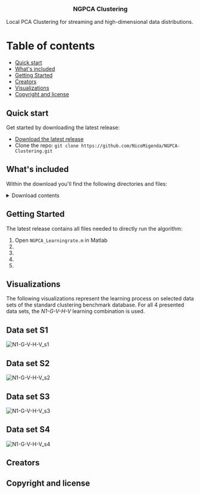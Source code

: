 <h3 align="center">NGPCA Clustering</h3>
Local PCA Clustering for streaming and high-dimensional data distributions.

# Table of contents
- [Quick start](#quick-start)
- [What's included](#whats-included)
- [Getting Started](#getting-started)
- [Creators](#creators)
- [Visualizations](#visualizations)
- [Copyright and license](#copyright-and-license)

## Quick start

Get started by downloading the latest release:

- [Download the latest release](https://github.com/NicoMigenda/NGPCA-Clustering/archive/refs/tags/NGPCA.zip)
- Clone the repo: `git clone https://github.com/NicoMigenda/NGPCA-Clustering.git`

## What's included

Within the download you'll find the following directories and files:
<details>
    <summary>Download contents</summary>
    ```md
    |-- Extra_Functions\
    |   |-- Init.m
    |   |-- centroidIndexMeasure.m
    |   |-- drawupdate.m
    |   |-- makegif.m
    |   |-- memAloc.m
    |   |-- normalizedmi.m
    |   |-- pickDataset.m
    |   |-- plot_ellipse.m
    |   |-- saveNet.m
    |   `-- unitInit.m
    |-- NGPCA_Functions\
    |   |-- DOE_DistanceMeasures.m
    |   |-- eforrlsa.m
    |   |-- init_benchmark.m
    |   |-- normalizedmi.m
    |   |-- pickDataset.m
    |   |-- plot_ellipse.m
    |   |-- potentialFunctions.m
    |   |-- saveNet.m
    |   |-- set_data_distribution.m
    |   |-- unit_adaptation.m
    |   |-- unit_ranking_order.m
    |   |-- vconstTest.m
    |   `-- vconstpot.m
    |-- NGPCA_Learningrate.m
    |-- README.md
    |-- Results\
    |   |-- V_hard\
    |   |   |-- a1_with_gt_V_hard_AR.mat
    |   |   |-- a1_with_gt_V_hard_H.mat
    |   |   |-- a1_with_gt_V_hard_N.mat
    |   |   |-- a1_with_gt_V_hard_VRR.mat
    |   |   |-- a2_with_gt_V_hard_AR.mat
    |   |   |-- a2_with_gt_V_hard_H.mat
    |   |   |-- a2_with_gt_V_hard_N.mat
    |   |   |-- a2_with_gt_V_hard_VRR.mat
    |   |   |-- a3_with_gt_V_hard_AR.mat
    |   |   |-- a3_with_gt_V_hard_H.mat
    |   |   |-- a3_with_gt_V_hard_N.mat
    |   |   |-- a3_with_gt_V_hard_VRR.mat
    |   |   |-- b1_with_gt_V_hard_AR.mat
    |   |   |-- b1_with_gt_V_hard_H.mat
    |   |   |-- b1_with_gt_V_hard_N.mat
    |   |   |-- b1_with_gt_V_hard_VRR.mat
    |   |   |-- b2_with_gt_V_hard_AR.mat
    |   |   |-- b2_with_gt_V_hard_H.mat
    |   |   |-- b2_with_gt_V_hard_N.mat
    |   |   |-- b2_with_gt_V_hard_VRR.mat
    |   |   |-- b3_with_gt_V_hard_AR.mat
    |   |   |-- b3_with_gt_V_hard_H.mat
    |   |   |-- b3_with_gt_V_hard_N.mat
    |   |   |-- b3_with_gt_V_hard_VRR.mat
    |   |   |-- h1024_with_gt_V_hard_AR.mat
    |   |   |-- h1024_with_gt_V_hard_H.mat
    |   |   |-- h1024_with_gt_V_hard_N.mat
    |   |   |-- h1024_with_gt_V_hard_VRR.mat
    |   |   |-- h128_with_gt_V_hard_AR.mat
    |   |   |-- h128_with_gt_V_hard_H.mat
    |   |   |-- h128_with_gt_V_hard_N.mat
    |   |   |-- h128_with_gt_V_hard_VRR.mat
    |   |   |-- h256_with_gt_V_hard_AR.mat
    |   |   |-- h256_with_gt_V_hard_H.mat
    |   |   |-- h256_with_gt_V_hard_N.mat
    |   |   |-- h256_with_gt_V_hard_VRR.mat
    |   |   |-- h32_with_gt_V_hard_AR.mat
    |   |   |-- h32_with_gt_V_hard_H.mat
    |   |   |-- h32_with_gt_V_hard_N.mat
    |   |   |-- h32_with_gt_V_hard_VRR.mat
    |   |   |-- h512_with_gt_V_hard_AR.mat
    |   |   |-- h512_with_gt_V_hard_H.mat
    |   |   |-- h512_with_gt_V_hard_N.mat
    |   |   |-- h512_with_gt_V_hard_VRR.mat
    |   |   |-- h64_with_gt_V_hard_AR.mat
    |   |   |-- h64_with_gt_V_hard_H.mat
    |   |   |-- h64_with_gt_V_hard_N.mat
    |   |   |-- h64_with_gt_V_hard_VRR.mat
    |   |   |-- s1_with_gt_V_hard_AR.mat
    |   |   |-- s1_with_gt_V_hard_H.mat
    |   |   |-- s1_with_gt_V_hard_N.mat
    |   |   |-- s1_with_gt_V_hard_VRR.mat
    |   |   |-- s2_with_gt_V_hard_AR.mat
    |   |   |-- s2_with_gt_V_hard_H.mat
    |   |   |-- s2_with_gt_V_hard_N.mat
    |   |   |-- s2_with_gt_V_hard_VRR.mat
    |   |   |-- s3_with_gt_V_hard_AR.mat
    |   |   |-- s3_with_gt_V_hard_H.mat
    |   |   |-- s3_with_gt_V_hard_N.mat
    |   |   |-- s3_with_gt_V_hard_VRR.mat
    |   |   |-- s4_with_gt_V_hard_AR.mat
    |   |   |-- s4_with_gt_V_hard_H.mat
    |   |   |-- s4_with_gt_V_hard_N.mat
    |   |   |-- s4_with_gt_V_hard_VRR.mat
    |   |   |-- u1_with_gt_V_hard_AR.mat
    |   |   |-- u1_with_gt_V_hard_H.mat
    |   |   |-- u1_with_gt_V_hard_N.mat
    |   |   `-- u1_with_gt_V_hard_VRR.mat
    |   |-- V_soft\
    |   |   |-- a1_with_gt_V_soft_AR.mat
    |   |   |-- a1_with_gt_V_soft_H.mat
    |   |   |-- a1_with_gt_V_soft_N.mat
    |   |   |-- a1_with_gt_V_soft_VRR.mat
    |   |   |-- a2_with_gt_V_soft_AR.mat
    |   |   |-- a2_with_gt_V_soft_H.mat
    |   |   |-- a2_with_gt_V_soft_N.mat
    |   |   |-- a2_with_gt_V_soft_VRR.mat
    |   |   |-- a3_with_gt_V_soft_AR.mat
    |   |   |-- a3_with_gt_V_soft_H.mat
    |   |   |-- a3_with_gt_V_soft_N.mat
    |   |   |-- a3_with_gt_V_soft_VRR.mat
    |   |   |-- b1_with_gt_V_soft_AR.mat
    |   |   |-- b1_with_gt_V_soft_H.mat
    |   |   |-- b1_with_gt_V_soft_N.mat
    |   |   |-- b1_with_gt_V_soft_VRR.mat
    |   |   |-- b2_with_gt_V_soft_AR.mat
    |   |   |-- b2_with_gt_V_soft_H.mat
    |   |   |-- b2_with_gt_V_soft_N.mat
    |   |   |-- b2_with_gt_V_soft_VRR.mat
    |   |   |-- b3_with_gt_V_soft_AR.mat
    |   |   |-- b3_with_gt_V_soft_H.mat
    |   |   |-- b3_with_gt_V_soft_N.mat
    |   |   |-- b3_with_gt_V_soft_VRR.mat
    |   |   |-- h1024_with_gt_V_soft_AR.mat
    |   |   |-- h1024_with_gt_V_soft_H.mat
    |   |   |-- h1024_with_gt_V_soft_N.mat
    |   |   |-- h1024_with_gt_V_soft_VRR.mat
    |   |   |-- h128_with_gt_V_soft_AR.mat
    |   |   |-- h128_with_gt_V_soft_H.mat
    |   |   |-- h128_with_gt_V_soft_N.mat
    |   |   |-- h128_with_gt_V_soft_VRR.mat
    |   |   |-- h256_with_gt_V_soft_AR.mat
    |   |   |-- h256_with_gt_V_soft_H.mat
    |   |   |-- h256_with_gt_V_soft_N.mat
    |   |   |-- h256_with_gt_V_soft_VRR.mat
    |   |   |-- h32_with_gt_V_soft_AR.mat
    |   |   |-- h32_with_gt_V_soft_H.mat
    |   |   |-- h32_with_gt_V_soft_N.mat
    |   |   |-- h32_with_gt_V_soft_VRR.mat
    |   |   |-- h512_with_gt_V_soft_AR.mat
    |   |   |-- h512_with_gt_V_soft_H.mat
    |   |   |-- h512_with_gt_V_soft_N.mat
    |   |   |-- h512_with_gt_V_soft_VRR.mat
    |   |   |-- h64_with_gt_V_soft_AR.mat
    |   |   |-- h64_with_gt_V_soft_H.mat
    |   |   |-- h64_with_gt_V_soft_N.mat
    |   |   |-- h64_with_gt_V_soft_VRR.mat
    |   |   |-- s1_with_gt_V_soft_AR.mat
    |   |   |-- s1_with_gt_V_soft_H.mat
    |   |   |-- s1_with_gt_V_soft_N.mat
    |   |   |-- s1_with_gt_V_soft_VRR.mat
    |   |   |-- s2_with_gt_V_soft_AR.mat
    |   |   |-- s2_with_gt_V_soft_H.mat
    |   |   |-- s2_with_gt_V_soft_N.mat
    |   |   |-- s2_with_gt_V_soft_VRR.mat
    |   |   |-- s3_with_gt_V_soft_AR.mat
    |   |   |-- s3_with_gt_V_soft_H.mat
    |   |   |-- s3_with_gt_V_soft_N.mat
    |   |   |-- s3_with_gt_V_soft_VRR.mat
    |   |   |-- s4_with_gt_V_soft_AR.mat
    |   |   |-- s4_with_gt_V_soft_H.mat
    |   |   |-- s4_with_gt_V_soft_N.mat
    |   |   |-- s4_with_gt_V_soft_VRR.mat
    |   |   |-- u1_with_gt_V_soft_AR.mat
    |   |   |-- u1_with_gt_V_soft_H.mat
    |   |   |-- u1_with_gt_V_soft_N.mat
    |   |   `-- u1_with_gt_V_soft_VRR.mat
    |   `-- gif\
    |       |-- a1_G_AR_S_V.gif
    |       |-- a3_G_AR_S_V.gif
    |       |-- h3_G_AR_S_V.gif
    |       |-- rl_G_AR_S_V.gif
    |       |-- s1_G_AR_S_V.gif
    |       `-- s4_G_AR_S_V.gif
    `-- data sets\
        |-- a1-label.pa
        |-- a1.mat
        |-- a1_with_gt.mat
        |-- a2-label.pa
        |-- a2.mat
        |-- a2_with_gt.mat
        |-- a3-label.pa
        |-- a3.mat
        |-- a3_with_gt.mat
        |-- b1-label.pa
        |-- b1_with_gt.mat
        |-- b2-label.pa
        |-- b2_with_gt.mat
        |-- b3_with_gt.mat
        |-- gaussian.mat
        |-- h1024-label.pa
        |-- h1024_with_gt.mat
        |-- h128-label.pa
        |-- h128_with_gt.mat
        |-- h256-label.pa
        |-- h256_with_gt.mat
        |-- h32-label.pa
        |-- h32_with_gt.mat
        |-- h512-label.pa
        |-- h512_with_gt.mat
        |-- h64-label.pa
        |-- h64_with_gt.mat
        |-- rls.mat
        |-- s1-label.pa
        |-- s1.mat
        |-- s1_with_gt.mat
        |-- s2-label.pa
        |-- s2.mat
        |-- s2_with_gt.mat
        |-- s3-label.pa
        |-- s3.mat
        |-- s3_with_gt.mat
        |-- s4-label.pa
        |-- s4.mat
        |-- s4_with_gt.mat
        |-- u1-label.pa
        |-- u1_with_gt.mat
        `-- vortex.m
    ```
</details>

## Getting Started

The latest release contains all files needed to directly run the algorithm:

1. Open `NGPCA_Learningrate.m` in Matlab
2. 
3.
4.
5.

## Visualizations
The following visualizations represent the learning process on selected data sets of the standard clustering benchmark database. For all 4 presented data sets, the *N1-G-V-H-V* learning combination is used.
## Data set S1
![N1-G-V-H-V_s1](https://github.com/NicoMigenda/NGPCA-Clustering/blob/main/visualizations/s1_NGPCAGIF.gif)
## Data set S2
![N1-G-V-H-V_s2](https://github.com/NicoMigenda/NGPCA-Clustering/blob/main/visualizations/s2_NGPCAGIF.gif)
## Data set S3
![N1-G-V-H-V_s3](https://github.com/NicoMigenda/NGPCA-Clustering/blob/main/visualizations/s3_NGPCAGIF.gif)
## Data set S4
![N1-G-V-H-V_s4](https://github.com/NicoMigenda/NGPCA-Clustering/blob/main/visualizations/s4_NGPCAGIF.gif)

## Creators

## Copyright and license
